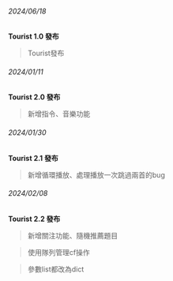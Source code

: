 

###### 2024/06/18
**Tourist 1.0 發布**
> Tourist發布


###### 2024/01/11
**Tourist 2.0 發布**
> 新增指令、音樂功能

###### 2024/01/30
**Tourist 2.1 發布**
> 新增循環播放、處理播放一次跳過兩首的bug

###### 2024/02/08
**Tourist 2.2 發布**
> 新增關注功能、隨機推薦題目

> 使用隊列管理cf操作

> 參數list都改為dict
